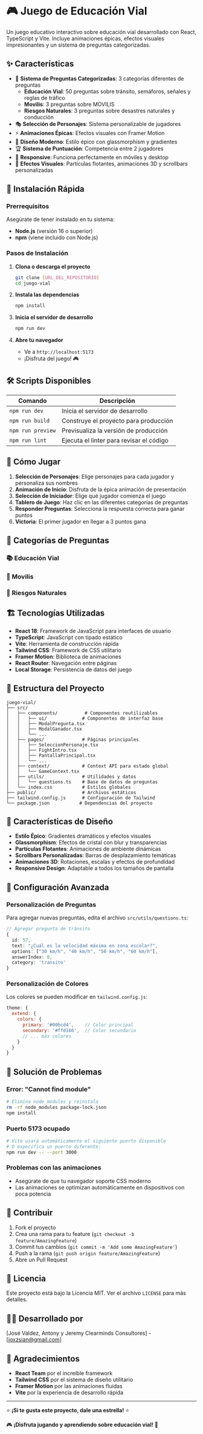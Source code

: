 # 🎮 Juego de Educación Vial

Un juego educativo interactivo sobre educación vial desarrollado con React, TypeScript y Vite. Incluye animaciones épicas, efectos visuales impresionantes y un sistema de preguntas categorizadas.

## ✨ Características

- 🎯 **Sistema de Preguntas Categorizadas**: 3 categorías diferentes de preguntas
  - **Educación Vial**: 50 preguntas sobre tránsito, semáforos, señales y reglas de tráfico
  - **Movilis**: 3 preguntas sobre MOVILIS
  - **Riesgos Naturales**: 3 preguntas sobre desastres naturales y conducción
- 🎭 **Selección de Personajes**: Sistema personalizable de jugadores
- ⚡ **Animaciones Épicas**: Efectos visuales con Framer Motion
- 🎨 **Diseño Moderno**: Estilo épico con glassmorphism y gradientes
- 🏆 **Sistema de Puntuación**: Competencia entre 2 jugadores
- 📱 **Responsive**: Funciona perfectamente en móviles y desktop
- 🎪 **Efectos Visuales**: Partículas flotantes, animaciones 3D y scrollbars personalizadas

## 🚀 Instalación Rápida

### Prerrequisitos

Asegúrate de tener instalado en tu sistema:
- **Node.js** (versión 16 o superior)
- **npm** (viene incluido con Node.js)

### Pasos de Instalación

1. **Clona o descarga el proyecto**
   ```bash
   git clone [URL_DEL_REPOSITORIO]
   cd juego-vial
   ```

2. **Instala las dependencias**
   ```bash
   npm install
   ```

3. **Inicia el servidor de desarrollo**
   ```bash
   npm run dev
   ```

4. **Abre tu navegador**
   - Ve a `http://localhost:5173`
   - ¡Disfruta del juego! 🎮

## 🛠️ Scripts Disponibles

| Comando | Descripción |
|---------|-------------|
| `npm run dev` | Inicia el servidor de desarrollo |
| `npm run build` | Construye el proyecto para producción |
| `npm run preview` | Previsualiza la versión de producción |
| `npm run lint` | Ejecuta el linter para revisar el código |

## 🎯 Cómo Jugar

1. **Selección de Personajes**: Elige personajes para cada jugador y personaliza sus nombres
2. **Animación de Inicio**: Disfruta de la épica animación de presentación
3. **Selección de Iniciador**: Elige qué jugador comienza el juego
4. **Tablero de Juego**: Haz clic en las diferentes categorías de preguntas
5. **Responder Preguntas**: Selecciona la respuesta correcta para ganar puntos
6. **Victoria**: El primer jugador en llegar a 3 puntos gana

## 🎨 Categorías de Preguntas

### 📚 Educación Vial 
### 🎪 Movilis
### 🌋 Riesgos Naturales 

## 🏗️ Tecnologías Utilizadas

- **React 18**: Framework de JavaScript para interfaces de usuario
- **TypeScript**: JavaScript con tipado estático
- **Vite**: Herramienta de construcción rápida
- **Tailwind CSS**: Framework de CSS utilitario
- **Framer Motion**: Biblioteca de animaciones
- **React Router**: Navegación entre páginas
- **Local Storage**: Persistencia de datos del juego

## 📁 Estructura del Proyecto

```
juego-vial/
├── src/
│   ├── components/          # Componentes reutilizables
│   │   ├── ui/             # Componentes de interfaz base
│   │   ├── ModalPregunta.tsx
│   │   ├── ModalGanador.tsx
│   │   └── ...
│   ├── pages/              # Páginas principales
│   │   ├── SeleccionPersonaje.tsx
│   │   ├── FightIntro.tsx
│   │   ├── PantallaPrincipal.tsx
│   │   └── ...
│   ├── context/            # Context API para estado global
│   │   └── GameContext.tsx
│   ├── utils/              # Utilidades y datos
│   │   └── questions.ts    # Base de datos de preguntas
│   └── index.css           # Estilos globales
├── public/                 # Archivos estáticos
├── tailwind.config.js      # Configuración de Tailwind
└── package.json           # Dependencias del proyecto
```

## 🎨 Características de Diseño

- **Estilo Épico**: Gradientes dramáticos y efectos visuales
- **Glassmorphism**: Efectos de cristal con blur y transparencias
- **Partículas Flotantes**: Animaciones de ambiente dinámicas
- **Scrollbars Personalizadas**: Barras de desplazamiento temáticas
- **Animaciones 3D**: Rotaciones, escalas y efectos de profundidad
- **Responsive Design**: Adaptable a todos los tamaños de pantalla

## 🔧 Configuración Avanzada

### Personalización de Preguntas

Para agregar nuevas preguntas, edita el archivo `src/utils/questions.ts`:

```typescript
// Agregar pregunta de tránsito
{
  id: 57,
  text: "¿Cuál es la velocidad máxima en zona escolar?",
  options: ["30 km/h", "40 km/h", "50 km/h", "60 km/h"],
  answerIndex: 0,
  category: 'transito'
}
```

### Personalización de Colores

Los colores se pueden modificar en `tailwind.config.js`:

```javascript
theme: {
  extend: {
    colors: {
      primary: '#00bcd4',    // Color principal
      secondary: '#ffd166',  // Color secundario
      // ... más colores
    }
  }
}
```

## 🐛 Solución de Problemas

### Error: "Cannot find module"
```bash
# Elimina node_modules y reinstala
rm -rf node_modules package-lock.json
npm install
```

### Puerto 5173 ocupado
```bash
# Vite usará automáticamente el siguiente puerto disponible
# O especifica un puerto diferente:
npm run dev -- --port 3000
```

### Problemas con las animaciones
- Asegúrate de que tu navegador soporte CSS moderno
- Las animaciones se optimizan automáticamente en dispositivos con poca potencia

## 🤝 Contribuir

1. Fork el proyecto
2. Crea una rama para tu feature (`git checkout -b feature/AmazingFeature`)
3. Commit tus cambios (`git commit -m 'Add some AmazingFeature'`)
4. Push a la rama (`git push origin feature/AmazingFeature`)
5. Abre un Pull Request

## 📝 Licencia

Este proyecto está bajo la Licencia MIT. Ver el archivo `LICENSE` para más detalles.

## 👨‍💻 Desarrollado por

[José Valdez, Antony y Jeremy Clearminds Consultores] - [joxzsian@gmail.com]

## 🙏 Agradecimientos

- **React Team** por el increíble framework
- **Tailwind CSS** por el sistema de diseño utilitario
- **Framer Motion** por las animaciones fluidas
- **Vite** por la experiencia de desarrollo rápida

---

⭐ **¡Si te gusta este proyecto, dale una estrella!** ⭐

🎮 **¡Disfruta jugando y aprendiendo sobre educación vial!** 🚗